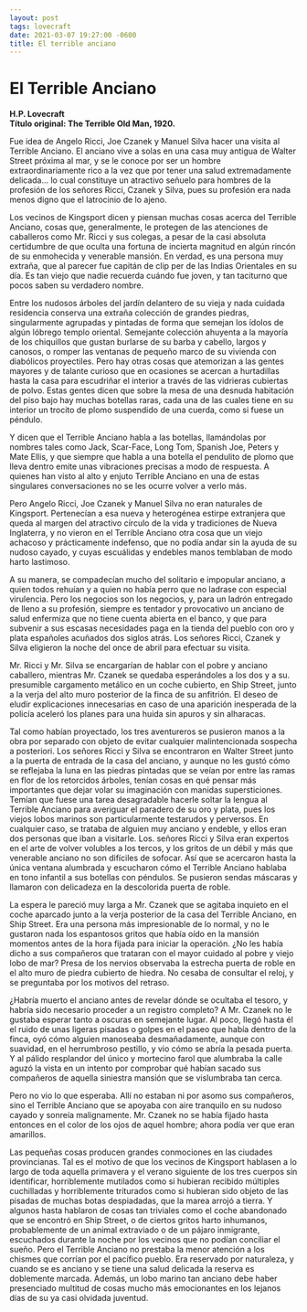 ```yaml
---
layout: post
tags: lovecraft
date: 2021-03-07 19:27:00 -0600
title: El terrible anciano
---
```


# El Terrible Anciano

**H.P. Lovecraft**  
**Título original: The Terrible Old Man, 1920.**

   Fue idea de Angelo Ricci, Joe Czanek y Manuel Silva hacer una visita al
   Terrible Anciano. El anciano vive a solas en una casa muy antigua de
   Walter Street próxima al mar, y se le conoce por ser un hombre
   extraordinariamente rico a la vez que por tener una salud
   extremadamente delicada... lo cual constituye un atractivo señuelo para
   hombres de la profesión de los señores Ricci, Czanek y Silva, pues su
   profesión era nada menos digno que el latrocinio de lo ajeno.
   
   Los vecinos de Kingsport dicen y piensan muchas cosas acerca del
   Terrible Anciano, cosas que, generalmente, le protegen de las
   atenciones de caballeros como Mr. Ricci y sus colegas, a pesar de la
   casi absoluta certidumbre de que oculta una fortuna de incierta
   magnitud en algún rincón de su enmohecida y venerable mansión. En
   verdad, es una persona muy extraña, que al parecer fue capitán de clip
   per de las Indias Orientales en su día. Es tan viejo que nadie recuerda
   cuándo fue joven, y tan taciturno que pocos saben su verdadero nombre.
   
   Entre los nudosos árboles del jardín delantero de su vieja y nada
   cuidada residencia conserva una extraña colección de grandes piedras,
   singularmente agrupadas y pintadas de forma que semejan los ídolos de
   algún lóbrego templo oriental. Semejante colección ahuyenta a la
   mayoría de los chiquillos que gustan burlarse de su barba y cabello,
   largos y canosos, o romper las ventanas de pequeño marco de su vivienda
   con diabólicos proyectiles. Pero hay otras cosas que atemorizan a las
   gentes mayores y de talante curioso que en ocasiones se acercan a
   hurtadillas hasta la casa para escudriñar el interior a través de las
   vidrieras cubiertas de polvo. Estas gentes dicen que sobre la mesa de
   una desnuda habitación del piso bajo hay muchas botellas raras, cada
   una de las cuales tiene en su interior un trocito de plomo suspendido
   de una cuerda, como si fuese un péndulo.
   
   Y dicen que el Terrible Anciano habla a las botellas, llamándolas por nombres tales como Jack, Scar-Face, Long Tom, Spanish Joe, Peters y Mate Ellis, y que siempre que habla a una botella el pendulito de plomo que lleva dentro emite unas vibraciones precisas a modo de respuesta. A quienes han visto al
   alto y enjuto Terrible Anciano en una de estas singulares
   conversaciones no se les ocurre volver a verlo más. 
   
   Pero Angelo Ricci,
   Joe Czanek y Manuel Silva no eran naturales de Kingsport. Pertenecían a
   esa nueva y heterogénea estirpe extranjera que queda al margen del
   atractivo círculo de la vida y tradiciones de Nueva Inglaterra, y no
   vieron en el Terrible Anciano otra cosa que un viejo achacoso y
   prácticamente indefenso, que no podía andar sin la ayuda de su nudoso
   cayado, y cuyas escuálidas y endebles manos temblaban de modo harto
   lastimoso. 
   
   A su manera, se compadecían mucho del solitario e impopular
   anciano, a quien todos rehuían y a quien no había perro que no ladrase
   con especial virulencia. Pero los negocios son los negocios, y, para un
   ladrón entregado de lleno a su profesión, siempre es tentador y
   provocativo un anciano de salud enfermiza que no tiene cuenta abierta
   en el banco, y que para subvenir a sus escasas necesidades paga en la
   tienda del pueblo con oro y plata españoles acuñados dos siglos atrás.
   Los señores Ricci, Czanek y Silva eligieron la noche del once de abril
   para efectuar su visita. 
   
   Mr. Ricci y Mr. Silva se encargarían de hablar
   con el pobre y anciano caballero, mientras Mr. Czanek se quedaba
   esperándoles a los dos y a su. presumible cargamento metálico en un
   coche cubierto, en Ship Street, junto a la verja del alto muro
   posterior de la finca de su anfitrión. El deseo de eludir explicaciones
   innecesarias en caso de una aparición inesperada de la policía aceleró
   los planes para una huida sin apuros y sin alharacas.
   
   Tal como habían proyectado, los tres aventureros se pusieron manos a la
   obra por separado con objeto de evitar cualquier malintencionada
   sospecha a posteriori. Los señores Ricci y Silva se encontraron en
   Walter Street junto a la puerta de entrada de la casa del anciano, y
   aunque no les gustó cómo se reflejaba la luna en las piedras pintadas
   que se veían por entre las ramas en flor de los retorcidos árboles,
   tenían cosas en qué pensar más importantes que dejar volar su
   imaginación con manidas supersticiones. Temían que fuese una tarea
   desagradable hacerle soltar la lengua al Terrible Anciano para
   averiguar el paradero de su oro y plata, pues los viejos lobos marinos
   son particularmente testarudos y perversos. En cualquier caso, se
   trataba de alguien muy anciano y endeble, y ellos eran dos personas que
   iban a visitarle. Los. señores Ricci y Silva eran expertos en el arte
   de volver volubles a los tercos, y los gritos de un débil y más que
   venerable anciano no son difíciles de sofocar. Así que se acercaron
   hasta la única ventana alumbrada y escucharon cómo el Terrible Anciano
   hablaba en tono infantil a sus botellas con péndulos. Se pusieron
   sendas máscaras y llamaron con delicadeza en la descolorida puerta de
   roble.
   
   La espera le pareció muy larga a Mr. Czanek que se agitaba inquieto en
   el coche aparcado junto a la verja posterior de la casa del Terrible
   Anciano, en Ship Street. Era una persona más impresionable de lo
   normal, y no le gustaron nada los espantosos gritos que había oído en
   la mansión momentos antes de la hora fijada para iniciar la operación.
   ¿No les había dicho a sus compañeros que trataran con el mayor cuidado
   al pobre y viejo lobo de mar? Presa de los nervios observaba la
   estrecha puerta de roble en el alto muro de piedra cubierto de hiedra.
   No cesaba de consultar el reloj, y se preguntaba por los motivos del
   retraso. 
   
   ¿Habría muerto el anciano antes de revelar dónde se ocultaba
   el tesoro, y habría sido necesario proceder a un registro completo? A
   Mr. Czanek no le gustaba esperar tanto a oscuras en semejante lugar. Al
   poco, llegó hasta él el ruido de unas ligeras pisadas o golpes en el
   paseo que había dentro de la finca, oyó cómo alguien manoseaba
   desmañadamente, aunque con suavidad, en el herrumbroso pestillo, y vio
   cómo se abría la pesada puerta. Y al pálido resplandor del único y
   mortecino farol que alumbraba la calle aguzó la vista en un intento por
   comprobar qué habían sacado sus compañeros de aquella siniestra mansión
   que se vislumbraba tan cerca. 
   
   Pero no vio lo que esperaba. Allí no
   estaban ni por asomo sus compañeros, sino el Terrible Anciano que se
   apoyaba con aire tranquilo en su nudoso cayado y sonreía malignamente.
   Mr. Czanek no se había fijado hasta entonces en el color de los ojos de
   aquel hombre; ahora podía ver que eran amarillos.
   
   Las pequeñas cosas producen grandes conmociones en las ciudades
   provincianas. Tal es el motivo de que los vecinos de Kingsport hablasen
   a lo largo de toda aquella primavera y el verano siguiente de los tres
   cuerpos sin identificar, horriblemente mutilados como si hubieran
   recibido múltiples cuchilladas y horriblemente triturados como si
   hubieran sido objeto de las pisadas de muchas botas despiadadas, que la
   marea arrojó a tierra. Y algunos hasta hablaron de cosas tan triviales
   como el coche abandonado que se encontró en Ship Street, o de ciertos
   gritos harto inhumanos, probablemente de un animal extraviado o de un
   pájaro inmigrante, escuchados durante la noche por los vecinos que no
   podían conciliar el sueño. Pero el Terrible Anciano no prestaba la
   menor atención a los chismes que corrían por el pacífico pueblo. Era
   reservado por naturaleza, y cuando se es anciano y se tiene una salud
   delicada la reserva es doblemente marcada. Además, un lobo marino tan
   anciano debe haber presenciado multitud de cosas mucho más emocionantes
   en los lejanos días de su ya casi olvidada juventud.